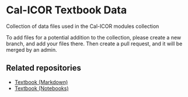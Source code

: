 # Cal-ICOR Textbook Data

Collection of data files used in the Cal-ICOR modules collection

To add files for a potential addition to the collection, please create a new branch, and add your files there. Then create a pull request, and it will be merged by an admin.

## Related repositories

- [Textbook (Markdown)](https://github.com/cal-icor/textbook)
- [Textbook (Notebooks)](https://github.com/cal-icor/textbook.notebooks)
